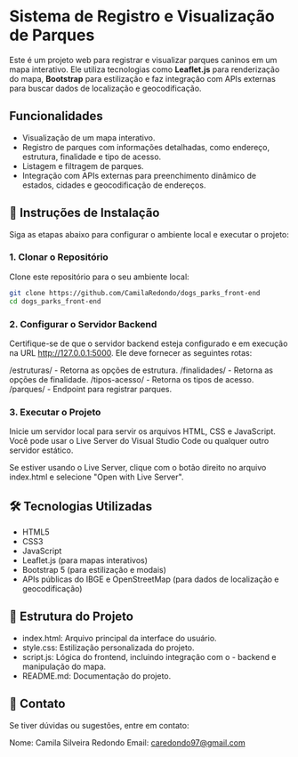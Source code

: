# Sistema de Registro e Visualização de Parques

Este é um projeto web para registrar e visualizar parques caninos em um mapa interativo. Ele utiliza tecnologias como **Leaflet.js** para renderização do mapa, **Bootstrap** para estilização e faz integração com APIs externas para buscar dados de localização e geocodificação.

## Funcionalidades

- Visualização de um mapa interativo.
- Registro de parques com informações detalhadas, como endereço, estrutura, finalidade e tipo de acesso.
- Listagem e filtragem de parques.
- Integração com APIs externas para preenchimento dinâmico de estados, cidades e geocodificação de endereços.

## 🚀 Instruções de Instalação

Siga as etapas abaixo para configurar o ambiente local e executar o projeto:

### 1. Clonar o Repositório

Clone este repositório para o seu ambiente local:

```bash
git clone https://github.com/CamilaRedondo/dogs_parks_front-end
cd dogs_parks_front-end
```

### 2. Configurar o Servidor Backend 

Certifique-se de que o servidor backend esteja configurado e em execução na URL http://127.0.0.1:5000. Ele deve fornecer as seguintes rotas:

/estruturas/ - Retorna as opções de estrutura.
/finalidades/ - Retorna as opções de finalidade.
/tipos-acesso/ - Retorna os tipos de acesso.
/parques/ - Endpoint para registrar parques.

### 3. Executar o Projeto

Inicie um servidor local para servir os arquivos HTML, CSS e JavaScript. Você pode usar o Live Server do Visual Studio Code ou qualquer outro servidor estático.

Se estiver usando o Live Server, clique com o botão direito no arquivo index.html e selecione "Open with Live Server".

## 🛠️ Tecnologias Utilizadas

- HTML5
- CSS3
- JavaScript
- Leaflet.js (para mapas interativos)
- Bootstrap 5 (para estilização e modais)
- APIs públicas do IBGE e OpenStreetMap (para dados de localização e geocodificação)

## 📂 Estrutura do Projeto

- index.html: Arquivo principal da interface do usuário.
- style.css: Estilização personalizada do projeto.
- script.js: Lógica do frontend, incluindo integração com o - backend e manipulação do mapa.
- README.md: Documentação do projeto.

## 📧 Contato

Se tiver dúvidas ou sugestões, entre em contato:

Nome: Camila Silveira Redondo
Email: caredondo97@gmail.com
